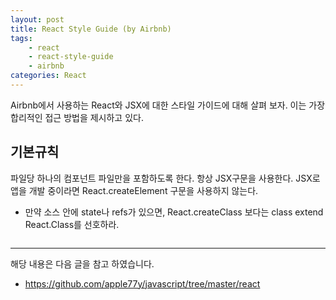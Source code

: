 ```yaml
---
layout: post
title: React Style Guide (by Airbnb)
tags:
    - react
    - react-style-guide
    - airbnb
categories: React
---
```


Airbnb에서 사용하는 React와 JSX에 대한 스타일 가이드에 대해 살펴 보자. 이는 가장 합리적인 접근 방법을 제시하고 있다.

## 기본규칙
파일당 하나의 컴포넌트 파일만을 포함하도록 한다. 항상 JSX구문을 사용한다. JSX로 앱을 개발 중이라면 React.createElement 구문을 사용하지 않는다.

- 만약 소스 안에 state나 refs가 있으면, React.createClass 보다는 class extend React.Class를 선호하라.

```js

```









----
해당 내용은 다음 글을 참고 하였습니다.
- https://github.com/apple77y/javascript/tree/master/react